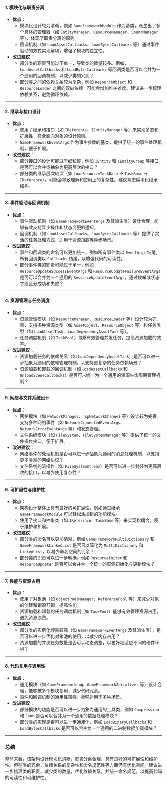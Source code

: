#### **1. 模块化与职责分离**
- **优点**：
  - 模块化设计较为清晰，例如 `GameFrameworkModule` 作为基类，派生出了多个具体的管理器（如 `EntityManager`、`ResourceManager`、`SoundManager` 等），体现了职责分离的原则。
  - 回调机制（如 `LoadAssetCallbacks`、`LoadBytesCallbacks` 等）通过事件驱动的方式实现解耦，增强了模块的独立性。
- **改进建议**：
  - 部分类的职责可能过于单一，导致类的数量较多。例如，`LoadAssetCallbacks` 和 `LoadBytesCallbacks` 等回调类是否可以合并为一个通用的回调机制，以减少类的冗余？
  - 部分类之间的依赖关系较为复杂，例如 `ResourceObject` 和 `ResourceLoader` 之间的双向依赖，可能会增加维护难度。建议进一步梳理依赖关系，避免循环依赖。

---

#### **2. 继承与接口设计**
- **优点**：
  - 使用了继承和接口（如 `IReference`、`IEntityManager` 等）来实现多态和扩展性，符合面向对象的设计原则。
  - `GameFrameworkEventArgs` 作为事件参数的基类，提供了统一的事件处理机制，便于扩展。
- **改进建议**：
  - 部分接口的设计可能过于细粒度，例如 `IEntity` 和 `IEntityGroup` 等接口是否可以合并或抽象为更高层次的接口？
  - 部分类的继承层次较深（如 `LoadResourceTaskBase` -> `TaskBase` -> `IReference`），可能会导致理解和使用上的复杂性。建议考虑扁平化继承结构。

---

#### **3. 事件驱动与回调机制**
- **优点**：
  - 事件驱动机制（如 `GameFrameworkEventArgs` 及其派生类）设计合理，能够有效支持异步操作和状态变更的通知。
  - 回调机制（如 `LoadAssetCallbacks`、`LoadBytesCallbacks` 等）提供了灵活的任务处理方式，适用于资源加载等异步场景。
- **改进建议**：
  - 事件和回调类的命名可以更加统一，例如所有事件类以 `EventArgs` 结尾，所有回调类以 `Callbacks` 结尾，以增强代码的可读性。
  - 部分事件类的职责可能过于单一，例如 `ResourceUpdateSuccessEventArgs` 和 `ResourceUpdateFailureEventArgs` 是否可以合并为一个通用的 `ResourceUpdateEventArgs`，通过枚举或状态字段区分成功和失败？

---

#### **4. 资源管理与任务调度**
- **优点**：
  - 资源管理模块（如 `ResourceManager`、`ResourceLoader` 等）设计较为完善，支持多种资源类型（如 `AssetObject`、`ResourceObject` 等）和任务类型（如 `LoadAssetTask`、`LoadDependencyAssetTask` 等）。
  - 任务调度机制（如 `TaskPool`）能够有效管理并发任务，提高资源加载的效率。
- **改进建议**：
  - 资源加载任务的依赖关系（如 `LoadDependencyAssetTask`）是否可以进一步抽象为通用的依赖管理机制，以支持更复杂的任务依赖场景？
  - 资源加载和卸载的回调机制（如 `LoadAssetCallbacks` 和 `UnloadSceneCallbacks`）是否可以统一为一个通用的资源生命周期管理机制？

---

#### **5. 网络与文件系统设计**
- **优点**：
  - 网络模块（如 `NetworkManager`、`TcpNetworkChannel` 等）设计较为完善，支持多种网络事件（如 `NetworkConnectedEventArgs`、`NetworkErrorEventArgs` 等）和状态管理。
  - 文件系统模块（如 `FileSystem`、`FileSystemManager` 等）提供了统一的文件操作接口，便于扩展。
- **改进建议**：
  - 网络事件的处理机制是否可以进一步抽象为通用的消息处理机制，以支持更多类型的网络协议？
  - 文件系统的流操作（如 `FileSystemStream`）是否可以进一步封装为更高层次的接口，以减少使用复杂性？

---

#### **6. 可扩展性与维护性**
- **优点**：
  - 架构设计整体上具有良好的可扩展性，例如通过继承 `GameFrameworkModule` 可以轻松添加新的功能模块。
  - 使用了接口和抽象类（如 `IReference`、`TaskBase` 等）来实现松耦合，便于维护和扩展。
- **改进建议**：
  - 部分类的命名可以更加清晰，例如 `GameFrameworkMultiDictionary` 和 `GameFrameworkLinkedList` 是否可以简化为 `MultiDictionary` 和 `LinkedList`，以减少命名空间的冗余？
  - 部分类的职责可以进一步明确，例如 `ResourceIniter` 和 `ResourceUpdater` 是否可以合并为一个统一的资源初始化与更新模块？

---

#### **7. 性能与资源占用**
- **优点**：
  - 使用了对象池（如 `ObjectPoolManager`、`ReferencePool` 等）来减少对象的创建和销毁开销，提高性能。
  - 资源加载和卸载的任务调度机制（如 `TaskPool`）能够有效管理资源占用，避免资源浪费。
- **改进建议**：
  - 部分类的实例化频率较高（如 `GameFrameworkEventArgs` 及其派生类），是否可以进一步优化对象池的使用，以减少内存占用？
  - 资源加载的并发任务数量是否可以动态调整，以更好地适应不同的硬件环境？

---

#### **8. 代码复用与通用性**
- **优点**：
  - 通用模块（如 `GameFrameworkLog`、`GameFrameworkSerializer` 等）设计合理，能够被多个模块复用，减少代码冗余。
  - 事件和回调机制的通用性较强，能够适用于多种场景。
- **改进建议**：
  - 部分模块的功能是否可以进一步抽象为通用的工具类，例如 `Compression` 和 `Json` 是否可以合并为一个通用的数据处理模块？
  - 部分类的实现是否可以进一步通用化，例如 `LoadBinaryCallbacks` 和 `LoadBytesCallbacks` 是否可以合并为一个通用的二进制数据加载模块？

---

### 总结
整体来看，该架构设计模块化清晰，职责分离合理，具有良好的可扩展性和维护性。但在类的冗余、依赖关系的复杂性和命名规范性等方面仍有优化空间。建议进一步梳理类的职责，减少类的数量，优化依赖关系，并统一命名规范，以提高代码的可读性和可维护性。